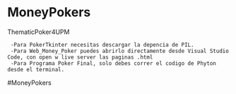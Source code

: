 # MoneyPokers
ThematicPoker4UPM

     -Para PokerTkinter necesitas descargar la depencia de PIL.
     -Para Web_Money_Poker puedes abrirlo directamente desde Visual Studio Code, con open w live server las paginas .html
     -Para Programa Poker Final, solo debes correr el codigo de Phyton desde el terminal.
     
  
#MoneyPokers
